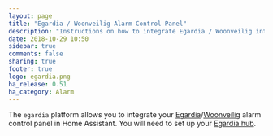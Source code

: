 ```yaml
---
layout: page
title: "Egardia / Woonveilig Alarm Control Panel"
description: "Instructions on how to integrate Egardia / Woonveilig into Home Assistant."
date: 2018-10-29 10:50
sidebar: true
comments: false
sharing: true
footer: true
logo: egardia.png
ha_release: 0.51
ha_category: Alarm
---
```


The `egardia` platform allows you to integrate your [Egardia](http://www.egardia.com)/[Woonveilig](http://www.woonveilig.nl) alarm control panel in Home Assistant.
You will need to set up your [Egardia hub](/components/egardia/).
